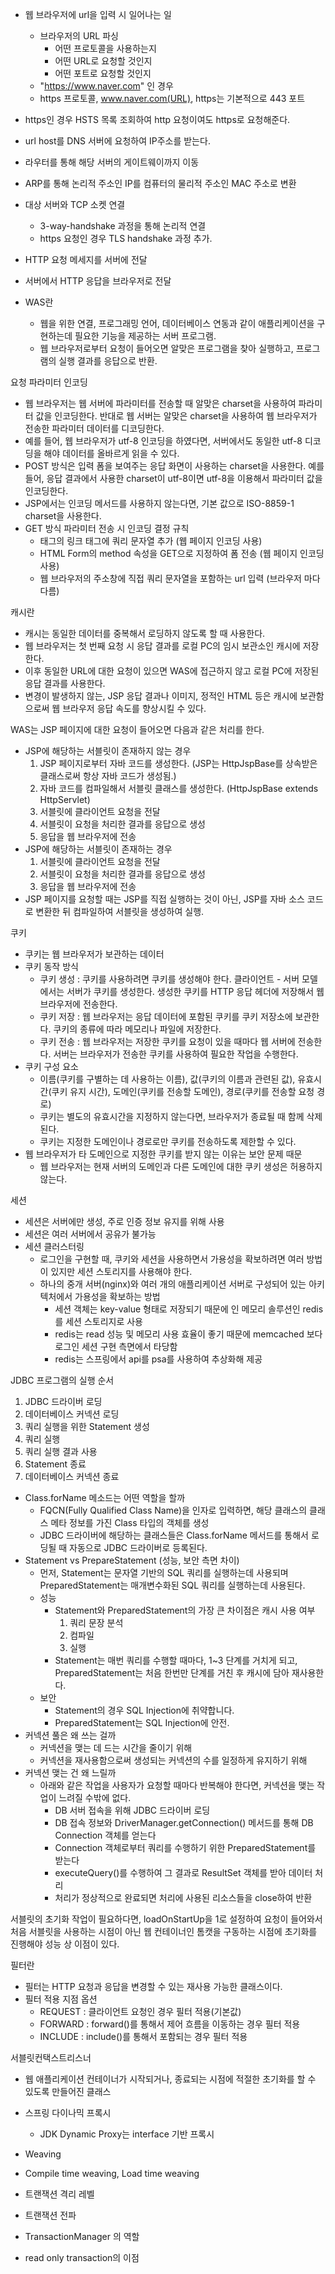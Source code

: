- 웹 브라우저에 url을 입력 시 일어나는 일
  - 브라우저의 URL 파싱
    - 어떤 프로토콜을 사용하는지
    - 어떤 URL로 요청할 것인지
    - 어떤 포트로 요청할 것인지
  - "https://www.naver.com" 인 경우
  - https 프로토콜, www.naver.com(URL), https는 기본적으로 443 포트
- https인 경우 HSTS 목록 조회하여 http 요청이여도 https로 요청해준다.
- url host를 DNS 서버에 요청하여 IP주소를 받는다.
- 라우터를 통해 해당 서버의 게이트웨이까지 이동 
- ARP를 통해 논리적 주소인 IP를 컴퓨터의 물리적 주소인 MAC 주소로 변환
- 대상 서버와 TCP 소켓 연결
  - 3-way-handshake 과정을 통해 논리적 연결
  - https 요청인 경우 TLS handshake 과정 추가.
- HTTP 요청 메세지를 서버에 전달
- 서버에서 HTTP 응답을 브라우저로 전달

- WAS란 
  - 웹을 위한 연결, 프로그래밍 언어, 데이터베이스 연동과 같이 애플리케이션을 구현하는데 필요한 기능을 제공하는 서버 프로그램.
  - 웹 브라우저로부터 요청이 들어오면 알맞은 프로그램을 찾아 실행하고, 프로그램의 실행 결과를 응답으로 반환.

요청 파라미터 인코딩
- 웹 브라우저는 웹 서버에 파라미터를 전송할 때 알맞은 charset을 사용하여 파라미터 값을 인코딩한다. 반대로 웹 서버는 알맞은 charset을 사용하여 웹 브라우저가 전송한 파라미터 데이터를 디코딩한다. 
- 예를 들어, 웹 브라우저가 utf-8 인코딩을 하였다면, 서버에서도 동일한 utf-8 디코딩을 해야 데이터를 올바르게 읽을 수 있다.
- POST 방식은 입력 폼을 보여주는 응답 화면이 사용하는 charset을 사용한다. 예를 들어, 응답 결과에서 사용한 charset이 utf-8이면 utf-8을 이용해서 파라미터 값을 인코딩한다. 
- JSP에서는 인코딩 메서드를 사용하지 않는다면, 기본 값으로 ISO-8859-1 charset을 사용한다.
- GET 방식 파라미터 전송 시 인코딩 결정 규칙
  - <a> 태그의 링크 태그에 쿼리 문자열 추가 (웹 페이지 인코딩 사용)
  - HTML Form의 method 속성을 GET으로 지정하여 폼 전송 (웹 페이지 인코딩 사용)
  - 웹 브라우저의 주소창에 직접 쿼리 문자열을 포함하는 url 입력 (브라우저 마다 다름)

캐시란
- 캐시는 동일한 데이터를 중복해서 로딩하지 않도록 할 때 사용한다.
- 웹 브라우저는 첫 번째 요청 시 응답 결과를 로컬 PC의 임시 보관소인 캐시에 저장한다.
- 이후 동일한 URL에 대한 요청이 있으면 WAS에 접근하지 않고 로컬 PC에 저장된 응답 결과를 사용한다.
- 변경이 발생하지 않는, JSP 응답 결과나 이미지, 정적인 HTML 등은 캐시에 보관함으로써 웹 브라우저 응답 속도를 향상시킬 수 있다.

WAS는 JSP 페이지에 대한 요청이 들어오면 다음과 같은 처리를 한다.
- JSP에 해당하는 서블릿이 존재하지 않는 경우
  1. JSP 페이지로부터 자바 코드를 생성한다. (JSP는 HttpJspBase를 상속받은 클래스로써 항상 자바 코드가 생성됨.)
  2. 자바 코드를 컴파일해서 서블릿 클래스를 생성한다. (HttpJspBase extends HttpServlet)
  3. 서블릿에 클라이언트 요청을 전달
  4. 서블릿이 요청을 처리한 결과를 응답으로 생성
  5. 응답을 웹 브라우저에 전송
- JSP에 해당하는 서블릿이 존재하는 경우
  1. 서블릿에 클라이언트 요청을 전달
  2. 서블릿이 요청을 처리한 결과를 응답으로 생성
  3. 응답을 웹 브라우저에 전송
- JSP 페이지를 요청할 때는 JSP를 직접 실행하는 것이 아닌, JSP를 자바 소스 코드로 변환한 뒤 컴파일하여 서블릿을 생성하여 실행.

쿠키
- 쿠키는 웹 브라우저가 보관하는 데이터
- 쿠키 동작 방식
  - 쿠키 생성 : 쿠키를 사용하려면 쿠키를 생성해야 한다. 클라이언트 - 서버 모델에서는 서버가 쿠키를 생성한다. 생성한 쿠키를 HTTP 응답 헤더에 저장해서 웹 브라우저에 전송한다.
  - 쿠키 저장 : 웹 브라우저는 응답 데이터에 포함된 쿠키를 쿠키 저장소에 보관한다. 쿠키의 종류에 따라 메모리나 파일에 저장한다.
  - 쿠키 전송 : 웹 브라우저는 저장한 쿠키를 요청이 있을 때마다 웹 서버에 전송한다. 서버는 브라우저가 전송한 쿠키를 사용하여 필요한 작업을 수행한다.
- 쿠키 구성 요소
  - 이름(쿠키를 구별하는 데 사용하는 이름), 값(쿠키의 이름과 관련된 값), 유효시간(쿠키 유지 시간), 도메인(쿠키를 전송할 도메인), 경로(쿠키를 전송할 요청 경로)
  - 쿠키는 별도의 유효시간을 지정하지 않는다면, 브라우저가 종료될 때 함께 삭제된다. 
  - 쿠키는 지정한 도메인이나 경로로만 쿠키를 전송하도록 제한할 수 있다.
- 웹 브라우저가 타 도메인으로 지정한 쿠키를 받지 않는 이유는 보안 문제 때문
  - 웹 브라우저는 현재 서버의 도메인과 다른 도메인에 대한 쿠키 생성은 허용하지 않는다.

세션
- 세션은 서버에만 생성, 주로 인증 정보 유지를 위해 사용
- 세션은 여러 서버에서 공유가 불가능
- 세션 클러스터링
  - 로그인을 구현할 때, 쿠키와 세션을 사용하면서 가용성을 확보하려면 여러 방법이 있지만 세션 스토리지를 사용해야 한다.
  - 하나의 중개 서버(nginx)와 여러 개의 애플리케이션 서버로 구성되어 있는 아키텍처에서 가용성을 확보하는 방법
    - 세션 객체는 key-value 형태로 저장되기 때문에 인 메모리 솔루션인 redis를 세션 스토리지로 사용
    - redis는 read 성능 및 메모리 사용 효율이 좋기 때문에 memcached 보다 로그인 세션 구현 측면에서 타당함
    - redis는 스프링에서 api를 psa를 사용하여 추상화해 제공

JDBC 프로그램의 실행 순서
1. JDBC 드라이버 로딩
2. 데이터베이스 커넥션 로딩
3. 쿼리 실행을 위한 Statement 생성
4. 쿼리 실행
5. 쿼리 실행 결과 사용
6. Statement 종료
7. 데이터베이스 커넥션 종료

- Class.forName 메소드는 어떤 역할을 할까
  - FQCN(Fully Qualified Class Name)을 인자로 입력하면, 해당 클래스의 클래스 메타 정보를 가진 Class 타입의 객체를 생성
  - JDBC 드라이버에 해당하는 클래스들은 Class.forName 메서드를 통해서 로딩될 때 자동으로 JDBC 드라이버로 등록된다.
- Statement vs PrepareStatement (성능, 보안 측면 차이)
  - 먼저, Statement는 문자열 기반의 SQL 쿼리를 실행하는데 사용되며 PreparedStatement는 매개변수화된 SQL 쿼리를 실행하는데 사용된다.
  - 성능
    - Statement와 PreparedStatement의 가장 큰 차이점은 캐시 사용 여부
      1. 쿼리 문장 분석
      2. 컴파일
      3. 실행
    - Statement는 매번 쿼리를 수행할 때마다, 1~3 단계를 거치게 되고, PreparedStatement는 처음 한번만 단계를 거친 후 캐시에 담아 재사용한다.
  - 보안
    - Statement의 경우 SQL Injection에 취약합니다.
    - PreparedStatement는 SQL Injection에 안전.
- 커넥션 풀은 왜 쓰는 걸까
  - 커넥션을 맺는 데 드는 시간을 줄이기 위해
  - 커넥션을 재사용함으로써 생성되는 커넥션의 수를 일정하게 유지하기 위해
- 커넥션 맺는 건 왜 느릴까
  - 아래와 같은 작업을 사용자가 요청할 때마다 반복해야 한다면, 커넥션을 맺는 작업이 느려질 수밖에 없다.
    - DB 서버 접속을 위해 JDBC 드라이버 로딩
    - DB 접속 정보와 DriverManager.getConnection() 메서드를 통해 DB Connection 객체를 얻는다
    - Connection 객체로부터 쿼리를 수행하기 위한 PreparedStatement를 받는다
    - executeQuery()를 수행하여 그 결과로 ResultSet 객체를 받아 데이터 처리
    - 처리가 정상적으로 완료되면 처리에 사용된 리소스들을 close하여 반환

서블릿의 초기화 작업이 필요하다면, loadOnStartUp을 1로 설정하여 요청이 들어와서 처음 서블릿을 사용하는 시점이 아닌 웹 컨테이너인 톰캣을 구동하는 시점에 초기화를 진행해야 성능 상 이점이 있다.

필터란
- 필터는 HTTP 요청과 응답을 변경할 수 있는 재사용 가능한 클래스이다. 
- 필터 적용 지점 옵션
  - REQUEST : 클라이언트 요청인 경우 필터 적용(기본값)
  - FORWARD : forward()를 통해서 제어 흐름을 이동하는 경우 필터 적용
  - INCLUDE : include()를 통해서 포함되는 경우 필터 적용

서블릿컨택스트리스너
- 웹 애플리케이션 컨테이너가 시작되거나, 종료되는 시점에 적절한 초기화를 할 수 있도록 만들어진 클래스


- 스프링 다이나믹 프록시
  - JDK Dynamic Proxy는 interface 기반 프록시
- Weaving
- Compile time weaving, Load time weaving
- 트랜잭션 격리 레벨
- 트랜잭션 전파
- TransactionManager 의 역할
- read only transaction의 이점